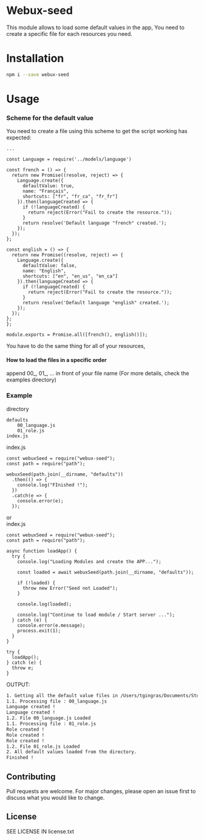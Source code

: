 # Webux-seed

This module allows to load some default values in the app,
You need to create a specific file for each resources you need.

# Installation

```bash
npm i --save webux-seed
```

# Usage

### Scheme for the default value
You need to create a file using this scheme to get the script working has expected:  

```
...

const Language = require('../models/language')

const french = () => {
  return new Promise((resolve, reject) => {
    Language.create({
      defaultValue: true,
      name: "Français",
      shortcuts: ["fr", "fr_ca", "fr_fr"]
    }).then(languageCreated => {
      if (!languageCreated) {
        return reject(Error("Fail to create the resource."));
      }
      return resolve('Default language "french" created.');
    });
  });
};

const english = () => {
  return new Promise((resolve, reject) => {
    Language.create({
      defaultValue: false,
      name: "English",
      shortcuts: ["en", "en_us", "en_ca"]
    }).then(languageCreated => {
      if (!languageCreated) {
        return reject(Error("Fail to create the resource."));
      }
      return resolve('Default language "english" created.');
    });
  });
};
};

module.exports = Promise.all([french(), english()]);
```

You have to do the same thing for all of your resources,  

#### How to load the files in a specific order
append 00_, 01_, ... in front of your file name (For more details, check the examples directory)  


### Example

directory  
```
defaults
    00_language.js
    01_role.js
index.js
```

index.js  
```
const webuxSeed = require("webux-seed");
const path = require("path");

webuxSeed(path.join(__dirname, "defaults"))
  .then(() => {
    console.log("FInished !");
  })
  .catch(e => {
    console.error(e);
  });

```

or  
index.js  
```
const webuxSeed = require("webux-seed");
const path = require("path");

async function loadApp() {
  try {
    console.log("Loading Modules and create the APP...");

    const loaded = await webuxSeed(path.join(__dirname, "defaults"));

    if (!loaded) {
      throw new Error("Seed not Loaded");
    }

    console.log(loaded);

    console.log("Continue to load module / Start server ...");
  } catch (e) {
    console.error(e.message);
    process.exit(1);
  }
}

try {
  loadApp();
} catch (e) {
  throw e;
}

```

OUTPUT:  
```bash
1. Getting all the default value files in /Users/tgingras/Documents/Studiowebux/webux-seed/examples/defaults.
1.1. Processing file : 00_language.js
Language created !
Language created !
1.2. File 00_language.js Loaded
1.1. Processing file : 01_role.js
Role created !
Role created !
Role created !
1.2. File 01_role.js Loaded
2. All default values loaded from the directory.
Finished !
```

## Contributing

Pull requests are welcome. For major changes, please open an issue first to discuss what you would like to change.

## License
SEE LICENSE IN license.txt